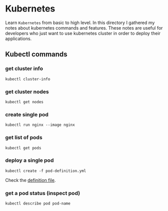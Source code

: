 # Kubernetes

Learn ```Kubernetes``` from basic to high level. In this directory I gathered my notes about
kubernetes commands and features. These notes are useful for developers who just want to use
kubernetes cluster in order to deploy their applications.

## Kubectl commands

### get cluster info

```kubectl cluster-info```

### get cluster nodes

```kubectl get nodes```

### create single pod

```kubectl run nginx --image nginx```

### get list of pods

```kubectl get pods```

### deploy a single pod

```kubectl create -f pod-definition.yml```

Check the [definition file](pod-definition.yml).

### get a pod status (inspect pod)

```kubectl describe pod pod-name```
